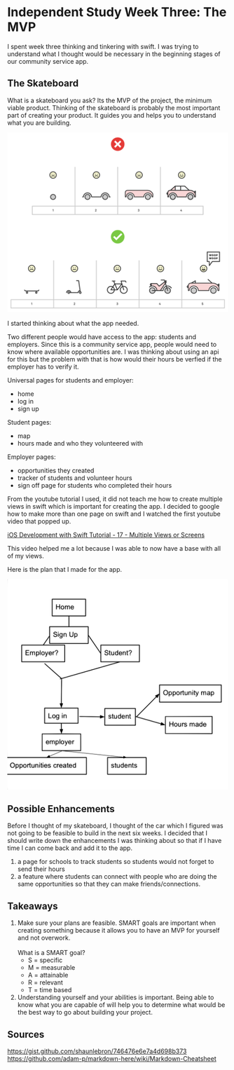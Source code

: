 # Independent Study Week Three: The MVP
I spent week three thinking and tinkering with swift. I was trying to understand what I thought would be necessary in the beginning stages of our community service app.
## The Skateboard
What is a skateboard you ask? Its the MVP of the project, the minimum viable product. Thinking of the skateboard is probably the most important part of creating your product. It guides you and helps you to understand what you are building.

![mvp](../images/mvp.gif)

I started thinking about what the app needed.

Two different people would have access to the app: students and employers. Since this is a community service app, people would need to know where available opportunities are. I was thinking about using an api for this but the problem with that is how would their hours be verfied if the employer has to verify it.

Universal pages for students and employer:
* home
* log in
* sign up

Student pages:
* map
* hours made and who they volunteered with

Employer pages:
* opportunities they created
* tracker of students and volunteer hours
* sign off page for students who completed their hours

From the youtube tutorial I used, it did not teach me how to create multiple views in swift which is important for creating the app. I decided to google how to make more than one page on swift and I watched the first youtube video that popped up.

[iOS Development with Swift Tutorial - 17 - Multiple Views or Screens](https://www.youtube.com/watch?v=B9yV4YeEmNA)

This video helped me a lot because I was able to now have a base with all of my views.

Here is the plan that I made for the app.

![app planning google drawing](../images/ccapp-planning.png)

## Possible Enhancements
Before I thought of my skateboard, I thought of the car which I figured was not going to be feasible to build in the next six weeks. I decided that I should write down the enhancements I was thinking about so that if I have time I can come back and add it to the app.

1. a page for schools to track students so students would not forget to send their hours
2. a feature where students can connect with people who are doing the same opportunities so that they can make friends/connections.

## Takeaways
1. Make sure your plans are feasible. SMART goals are important when creating something because it allows you to have an MVP for yourself and not overwork.<br/><br/>
What is a SMART goal?
    * S = specific
    * M = measurable
    * A = attainable
    * R = relevant
    * T = time based
2. Understanding yourself and your abilities is important. Being able to know what you are capable of will help you to determine what would be the best way to go about building your project.

## Sources
https://gist.github.com/shaunlebron/746476e6e7a4d698b373
https://github.com/adam-p/markdown-here/wiki/Markdown-Cheatsheet